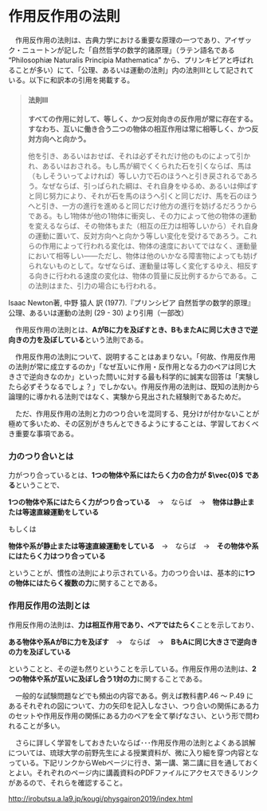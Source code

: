 # 作用反作用の法則

　作用反作用の法則は、古典力学における重要な原理の一つであり、アイザック・ニュートンが記した「自然哲学の数学的諸原理」（ラテン語名である “Philosophiæ Naturalis Principia Mathematica” から、プリンキピアと呼ばれることが多い）にて、「公理、あるいは運動の法則」内の法則Ⅲとして記されている。以下に和訳本の引用を掲載する。



> #### 法則Ⅲ
>
> **すべての作用に対して、等しく、かつ反対向きの反作用が常に存在する。すなわち、互いに働き合う二つの物体の相互作用は常に相等しく、かつ反対方向へと向かう。**
>
> 他を引き、あるいはおせば、それは必ずそれだけ他のものによって引かれ、あるいはおされる。もし馬が綱でくくられた石を引くならば、馬は（もしそういってよければ）等しい力で石のほうへと引き戻されるであろう。なぜならば、引っぱられた綱は、それ自身をゆるめ、あるいは伸ばすと同じ努力により、それが石を馬のほうへ引くと同じだけ、馬を石のほうへと引き、一方の進行を進めると同じだけ他方の進行を妨げるだろうからである。もし1物体が他の1物体に衝突し、その力によって他の物体の運動を変えるならば、その物体もまた（相互の圧力は相等しいから）それ自身の運動に置いて、反対方向へと向かう等しい変化を受けるであろう。これらの作用によって行われる変化は、物体の速度においてではなく、運動量において相等しい――ただし、物体は他のいかなる障害物によっても妨げられないものとして。なぜならば、運動量は等しく変化するゆえ、相反する向きに行われる速度の変化は、物体の質量に反比例するからである。この法則はまた、引力の場合にも行われる。

Isaac Newton著, 中野 猿人 訳 (1977).『プリンシピア 自然哲学の数学的原理』公理、あるいは運動の法則 (29 - 30) より引用（一部改）



　作用反作用の法則とは、**AがBに力を及ぼすとき、BもまたAに同じ大きさで逆向きの力を及ぼしている**という法則である。

　作用反作用の法則について、説明することはあまりない。「何故、作用反作用の法則が常に成立するのか」「なぜ互いに作用・反作用となる力のペアは同じ大きさで逆向きなのか」といった問いに対する最も科学的に誠実な回答は「実験したら必ずそうなるでしょ？」でしかない。作用反作用の法則は、既知の法則から論理的に導かれる法則ではなく、実験から見出された経験則であるためだ。

　ただ、作用反作用の法則と力のつり合いを混同する、見分けが付かないことが極めて多いため、その区別がきちんとできるようにすることは、学習しておくべき重要な事項である。



### 力のつり合いとは

力がつり合っているとは、**1つの物体や系にはたらく力の合力が $\vec{0}$ である**ということで、

**1つの物体や系にはたらく力がつり合っている**　→　ならば　→　**物体は静止または等速直線運動をしている**

もしくは

**物体や系が静止または等速直線運動をしている**　→　ならば　→　**その物体や系にはたらく力はつり合っている**

ということが、慣性の法則により示されている。力のつり合いは、基本的に**1つの物体にはたらく複数の力**に関することである。



### 作用反作用の法則とは

作用反作用の法則は、**力は相互作用であり、ペアではたらく**ことを示しており、

**ある物体や系AがBに力を及ぼす**　→　ならば　→　**BもAに同じ大きさで逆向きの力を及ぼしている**

ということと、その逆も然りということを示している。作用反作用の法則は、**2つの物体や系が互いに及ぼし合う1対の力**に関することである。



　一般的な試験問題などでも頻出の内容である。例えば教科書P.46 ～ P.49 にあるそれぞれの図について、力の矢印を記入しなさい、つり合いの関係にある力のセットや作用反作用の関係にある力のペアを全て挙げなさい、という形で問われることが多い。

　さらに詳しく学習をしておきたいならば･･･作用反作用の法則とよくある誤解については、琉球大学の前野先生による授業資料が、微に入り細を穿つ内容となっている。下記リンクからWebページに行き、第一講、第二講に目を通しておくとよい。それぞれのページ内に講義資料のPDFファイルにアクセスできるリンクがあるので、それらを確認すること。

http://irobutsu.a.la9.jp/kougi/physgairon2019/index.html